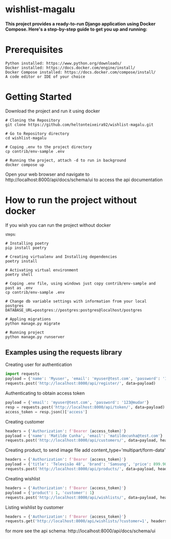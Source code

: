 # wishlist-magalu

#### This project provides a ready-to-run Django application using Docker Compose. Here's a step-by-step guide to get you up and running:
 
# Prerequisites
    
    Python installed: https://www.python.org/downloads/
    Docker installed: https://docs.docker.com/engine/install/
    Docker Compose installed: https://docs.docker.com/compose/install/
    A code editor or IDE of your choice


# Getting Started 
Download the project and run it using docker
    
    # Cloning the Repository
    git clone https://github.com/heltonteixeira92/wishlist-magalu.git
    
    # Go to Repository directory
    cd wishlist-magalu
    
    # Coping .env to the project directory
    cp contrib/env-sample .env
    
    # Running the project, attach -d to run in background
    docker compose up 


Open your web browser and navigate to http://localhost:8000/api/docs/schema/ui to access the api documentation

# How to run the project without docker
If you wish you can run the project without docker

  <sub>steps: </sub>
    
    # Installing poetry
    pip install poetry
    
    # Creating virtualenv and Installing dependencies 
    poetry install
    
    # Activating virtual environment
    poetry shell
    
    # Coping .env file, using windows just copy contrib/env-sample and past as .env
    cp contrib/env-sample .env
    
    # Change db variable settings with information from your local postgres
    DATABASE_URL=postgres://postgres:postgres@localhost/postgres

    # Appling migrations
    python manage.py migrate

    # Running project
    python manage.py runserver


## Examples using the requests library

Creating user for authentication
```python
import requests
payload = {'name': 'Myuser', 'email': 'myuser@test.com', 'password': '123@mudar'}
requests.post('http://localhost:8000/api/register/', data=payload)
```

Authenticating to obtain access token
```python
payload = {'email': 'myuser@test.com', 'password': '123@mudar'}
resp = requests.post('http://localhost:8000/api/token/', data=payload)
access_token = resp.json()['access']
```

Creating customer
```python
headers = {'Authorization': f'Bearer {access_token}'}
payload = {'name': 'Matilde Cunha', 'email': 'matildecunha@test.com'}
requests.post('http://localhost:8000/api/customers/', data=payload, headers=headers)
```

Creating product, to send image file add content_type='multipart/form-data'
```python
headers = {'Authorization': f'Bearer {access_token}'}
payload = {'title': 'Televisão 48', 'brand': 'Samsung', 'price': 899.90}
requests.post('http://localhost:8000/api/products/', data=payload, headers=headers)
```

Creating wishlist
```python
headers = {'Authorization': f'Bearer {access_token}'}
payload = {'product': 1, 'customer': 1}
requests.post('http://localhost:8000/api/wishlists/', data=payload, headers=headers)
```

Listing wishlist by customer
```python
headers = {'Authorization': f'Bearer {access_token}'}
requests.get('http://localhost:8000/api/wishlists/?customer=1', headers=headers)
```

for more see the api schema: http://localhost:8000/api/docs/schema/ui